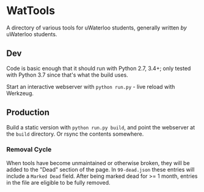 # WatTools
A directory of various tools for uWaterloo students, generally written _by_ uWaterloo students.

## Dev
Code is basic enough that it should run with Python 2.7, 3.4+; only tested with Python 3.7 since that's what the build uses.

Start an interactive webserver with `python run.py` - live reload with Werkzeug.
## Production
Build a static version with `python run.py build`, and point the webserver at the `build` directory. Or rsync the contents somewhere.

### Removal Cycle
When tools have become unmaintained or otherwise broken, they will be added to the "Dead" section of the page. In `99-dead.json` these entries will include a `Marked Dead` field. After being marked dead for >= 1 month, entries in the file are eligible to be fully removed.

